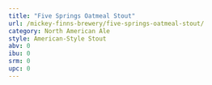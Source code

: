 ```yaml
---
title: "Five Springs Oatmeal Stout"
url: /mickey-finns-brewery/five-springs-oatmeal-stout/
category: North American Ale
style: American-Style Stout
abv: 0
ibu: 0
srm: 0
upc: 0
---
```


